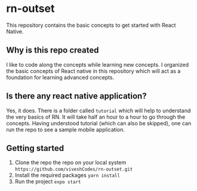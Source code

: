 # rn-outset
This repository contains the basic concepts to get started with React Native. 
 ## Why is this repo created
 I like to code along the concepts while learning new concepts. I organized the basic concepts of React native in this repository which will act as a foundation for learning advanced concepts.
 ## Is there any react native application?
 Yes, it does. There is a folder called ``tutorial`` which will help to understand the very basics of RN. It will take half an hour to a hour to go through the concepts. 
 Having understood tutorial (which can also be skipped), one can run the repo to see a sample mobile application.
 
 ## Getting started
 1. Clone the repo the repo on your local system
    ``https://github.com/viveshCodes/rn-outset.git``
 2. Install the required packages
    ``yarn install``
 3. Run the project
    ``expo start``
 
